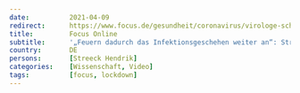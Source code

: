 ```yaml
---
date:          2021-04-09
redirect:      https://www.focus.de/gesundheit/coronavirus/virologe-schlaegt-alternative-vor-feuern-dadurch-das-infektionsgeschehen-weiter-an-streeck-warnt-vor-lockdown_id_13175265.html
title:         Focus Online
subtitle:      '„Feuern dadurch das Infektionsgeschehen weiter an“: Streeck warnt vor Lockdown - Video'
country:       DE
persons:       [Streeck Hendrik] 
categories:    [Wissenschaft, Video]
tags:          [focus, lockdown]
---
```

